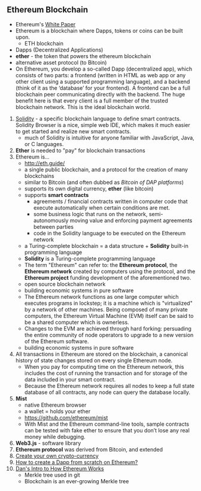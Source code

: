 ## Ethereum Blockchain

* Ethereum's [White Paper](https://github.com/ethereum/wiki/wiki/White-Paper)
* Ethereum is a blockchain where Dapps, tokens or coins can be built upon.
    * ETH blockchain
* Dapps (Decentralized Applications)
* **ether** - the token that powers the ethereum blockchain
* alternative asset protocol (to Bitcoin)
* On Ethereum, you develop a so-called Dapp (decentralized app), which consists of two parts: a frontend (written in HTML as web app or any other client using a supported programming language), and a backend (think of it as the ‘database’ for your frontend). A frontend can be a full blockchain peer communicating directly with the backend. The huge benefit here is that every client is a full member of the trusted blockchain network. This is the ideal blockchain world.
1. [Solidity](https://solidity.readthedocs.io/en/develop/) - a specific blockchain language to define smart contracts. Solidity Browser is a nice, simple web IDE, which makes it much easier to get started and realize new smart contracts.
    * much of Solidity is intuitive for anyone familiar with JavaScript, Java, or C languages.
1. **Ether** is needed to "pay" for blockchain transactions
1. Ethereum is...
    * http://eth.guide/
    * a single public blockchain, and a protocol for the creation of many blockchains
    * similar to Bitcoin (and often dubbed as _Bitcoin of DAP platforms_)
    * supports its own digital currency, **ether** (like bitcoin)
    * supports **smart contracts**
        * agreements / financial contracts written in computer code that execute automatically when certain conditions are met.
        * some business logic that runs on the network, semi-autonomously moving value and enforcing payment agreements between parties
        * code in the Solidity language to be executed on the Ethereum network
    * a Turing-complete blockchain = a data structure + **Solidity** built-in programming language
    * **Solidity** is a Turing-complete programming language
    * The term "Ethereum" can refer to: the **Ethereum protocol**, the **Ethereum network** created by computers using the protocol, and the **Ethereum project** funding development of the aforementioned two.
    * open source blockchain network
    * building economic systems in pure software
    * The Ethereum network functions as one large computer which executes programs in lockstep; it is a machine which is "virtualized" by a network of other machines. Being composed of many private computers, the Ethereum Virtual Machine (EVM) itself can be said to be a shared computer which is ownerless.
    * Changes to the EVM are achieved through hard forking: persuading the entire community of node operators to upgrade to a new version of the Ethereum software.
    * building economic systems in pure software
1. All transactions in Ethereum are stored on the blockchain, a canonical history of state changes stored on every single Ethereum node.
    * When you pay for computing time on the Ethereum network, this includes the cost of running the transaction and for storage of the data included in your smart contract.
    * Because the Ethereum network requires all nodes to keep a full state database of all contracts, any node can query the database locally.
1. **Mist**
    * native Ethereum browser
    * a wallet = holds your ether
    * https://github.com/ethereum/mist
    * With Mist and the Ethereum command-line tools, sample contracts can be tested with fake ether to ensure that you don’t lose any real money while debugging.
1. **Web3.js** - software library
1. **Ethereum protocol** was derived from Bitcoin, and extended
1. [Create your own crypto-currency](https://www.ethereum.org/token)
1. [How to create a Dapp from scratch on Ethereum?](https://ethereum.stackexchange.com/q/122/2491)
1. [Dan's Intro to How Ethereum Works](https://youtu.be/-SMliFtoPn8)
   * Merkle tree used in git
   * Blockchain is an ever-growing Merkle tree
